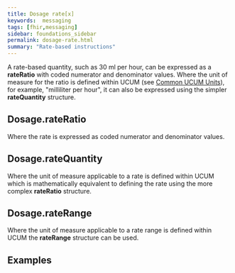 ```yaml
---
title: Dosage rate[x]
keywords:  messaging
tags: [fhir,messaging]
sidebar: foundations_sidebar
permalink: dosage-rate.html
summary: "Rate-based instructions"
---
```




A rate-based quantity, such as 30 ml per hour, can be expressed as a **rateRatio** with coded numerator and denominator values. Where the unit of measure for the ratio is defined within UCUM (see [Common UCUM Units](https://www.hl7.org/fhir/valueset-UCUM-common.xml)), for example, "milliliter per hour", it can also be expressed using the simpler **rateQuantity** structure.

## Dosage.rateRatio

Where the rate is expressed as coded numerator and denominator values.

## Dosage.rateQuantity

Where the unit of measure applicable to a rate is defined within UCUM which is mathematically equivalent to defining the rate using the more complex **rateRatio** structure.

## Dosage.rateRange

Where the unit of measure applicable to a rate range is defined within UCUM the **rateRange** structure can be used.

## Examples

<script src="https://gist.github.com/IOPS-DEV/4bf460c2c200f837d567f7d63e4b9aff.js"></script>